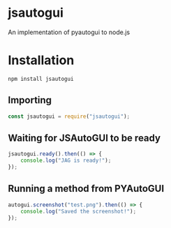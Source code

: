 # jsautogui

An implementation of pyautogui to node.js

# Installation

```shell
npm install jsautogui 
```

## Importing

```js
const jsautogui = require("jsautogui");
```

## Waiting for JSAutoGUI to be ready

```js
jsautogui.ready().then(() => {
    console.log("JAG is ready!");
});
```

## Running a method from PYAutoGUI

```js
autogui.screenshot("test.png").then(() => {
    console.log("Saved the screenshot!");
});
```